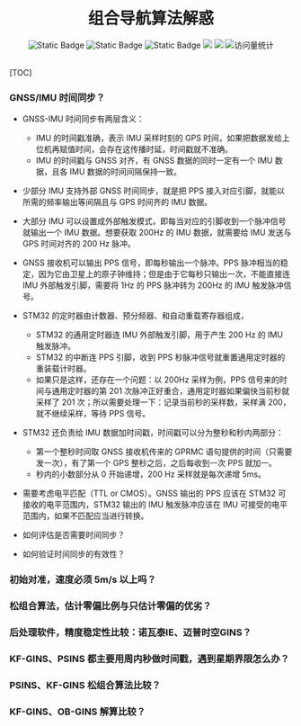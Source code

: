 <div align="center">
    <a name="Top"></a>
	<h1>组合导航算法解惑</h1>
    <img alt="Static Badge" src="https://img.shields.io/badge/QQ-1482275402-red">
    <img alt="Static Badge" src="https://img.shields.io/badge/%E5%BE%AE%E4%BF%A1-lizhengxiao99-green">
    <img alt="Static Badge" src="https://img.shields.io/badge/Email-dauger%40126.com-brown">
    <a href="https://blog.csdn.net/daoge2666/"><img src="https://img.shields.io/badge/CSDN-论坛-c32136" /></a>
    <a href="https://www.zhihu.com/people/dao-ge-92-60/"><img src="https://img.shields.io/badge/Zhihu-知乎-blue" /></a>
    <img src="https://komarev.com/ghpvc/?username=LiZhengXiao99&label=Views&color=0e75b6&style=flat" alt="访问量统计" />
</div>


<br/>

[TOC]

### GNSS/IMU 时间同步？

* GNSS-IMU 时间同步有两层含义：
  * IMU 的时间戳准确，表示 IMU 采样时刻的 GPS 时间，如果把数据发给上位机再赋值时间，会存在这传播时延，时间戳就不准确。
  * IMU 的时间戳与 GNSS 对齐，有 GNSS 数据的同时一定有一个 IMU 数据，且各 IMU 数据的时间间隔保持一致。
* 少部分 IMU 支持外部 GNSS 时间同步，就是把 PPS 接入对应引脚，就能以所需的频率输出等间隔且与 GPS 时间齐的 IMU 数据。
* 大部分 IMU 可以设置成外部触发模式，即每当对应的引脚收到一个脉冲信号就输出一个 IMU 数据。想要获取 200Hz 的 IMU 数据，就需要给 IMU 发送与 GPS 时间对齐的 200 Hz 脉冲。
* GNSS 接收机可以输出 PPS 信号，即每秒输出一个脉冲。PPS 脉冲相当的稳定，因为它由卫星上的原子钟维持；但是由于它每秒只输出一次，不能直接连 IMU 外部触发引脚，需要将 1Hz 的 PPS 脉冲转为 200Hz 的 IMU 触发脉冲信号。

* STM32 的定时器由计数器、预分频器、和自动重载寄存器组成，
  * STM32 的通用定时器连 IMU 外部触发引脚，用于产生 200 Hz 的 IMU 触发脉冲。
  * STM32 的中断连 PPS 引脚，收到 PPS 秒脉冲信号就重置通用定时器的重装载计时器。
  * 如果只是这样，还存在一个问题：以 200Hz 采样为例，PPS 信号来的时间与通用定时器的第 201 次脉冲正好重合，通用定时器如果偏快当前秒就采样了 201 次；所以需要处理一下：记录当前秒的采样数，采样满 200，就不继续采样，等待 PPS 信号。

* STM32 还负责给 IMU 数据加时间戳，时间戳可以分为整秒和秒内两部分：
  * 第一个整秒时间取 GNSS 接收机传来的 GPRMC 语句提供的时间（只需要发一次），有了第一个 GPS 整秒之后，之后每收到一次 PPS 就加一。
  * 秒内的小数部分从 0 开始递增，200 Hz 采样就是每次递增 5ms。

* 需要考虑电平匹配（TTL or CMOS）。GNSS 输出的 PPS 应该在 STM32 可接收的电平范围内，STM32 输出的 IMU 触发脉冲应该在 IMU 可接受的电平范围内，如果不匹配应当进行转换。
* 如何评估是否需要时间同步？
* 如何验证时间同步的有效性？



### 初始对准，速度必须 5m/s 以上吗？





### 松组合算法，估计零偏比例与只估计零偏的优劣？





### 后处理软件，精度稳定性比较：诺瓦泰IE、迈普时空GINS？





### KF-GINS、PSINS 都主要用周内秒做时间戳，遇到星期界限怎么办？







### PSINS、KF-GINS 松组合算法比较？





### KF-GINS、OB-GINS 解算比较？
